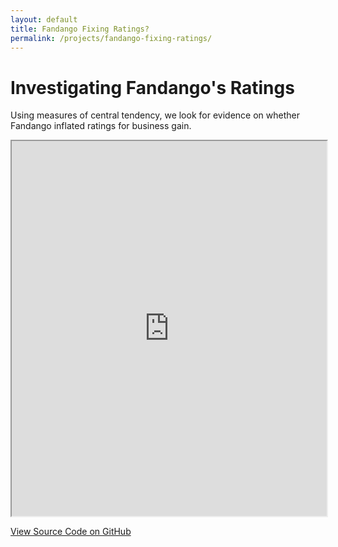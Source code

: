 ```yaml
---
layout: default
title: Fandango Fixing Ratings?
permalink: /projects/fandango-fixing-ratings/
---
```


<h1>Investigating Fandango's Ratings</h1>

<p>Using measures of central tendency, we look for evidence on whether Fandango inflated ratings for business gain.</p>

<iframe src="https://nbviewer.jupyter.org/g[ithub/XanBauer/Predicting-Car-Prices/blob/main/Predicting_Car_Prices_with_k-nearest_neighbors.ipynb](https://github.com/XanBauer/Fandango-Ratings/blob/main/Investigating_Fandango_Movie_Ratings.ipynb)"
        width="100%" height="600px">
</iframe>

<p><a href="https://github.com/XanBauer/Fandango-Ratings" target="_blank">View Source Code on GitHub</a></p>
